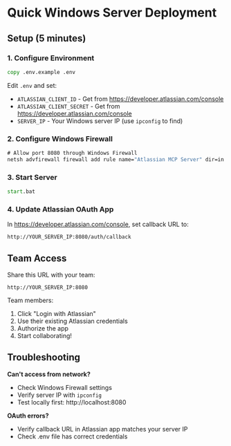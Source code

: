 # Quick Windows Server Deployment

## Setup (5 minutes)

### 1. Configure Environment
```cmd
copy .env.example .env
```
Edit `.env` and set:
- `ATLASSIAN_CLIENT_ID` - Get from https://developer.atlassian.com/console
- `ATLASSIAN_CLIENT_SECRET` - Get from https://developer.atlassian.com/console  
- `SERVER_IP` - Your Windows server IP (use `ipconfig` to find)

### 2. Configure Windows Firewall
```cmd
# Allow port 8080 through Windows Firewall
netsh advfirewall firewall add rule name="Atlassian MCP Server" dir=in action=allow protocol=TCP localport=8080
```

### 3. Start Server
```cmd
start.bat
```

### 4. Update Atlassian OAuth App
In https://developer.atlassian.com/console, set callback URL to:
```
http://YOUR_SERVER_IP:8080/auth/callback
```

## Team Access

Share this URL with your team:
```
http://YOUR_SERVER_IP:8080
```

Team members:
1. Click "Login with Atlassian"
2. Use their existing Atlassian credentials
3. Authorize the app
4. Start collaborating!

## Troubleshooting

**Can't access from network?**
- Check Windows Firewall settings
- Verify server IP with `ipconfig`
- Test locally first: http://localhost:8080

**OAuth errors?**
- Verify callback URL in Atlassian app matches your server IP
- Check .env file has correct credentials
